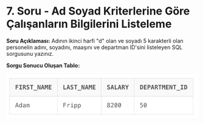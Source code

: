 # 7. Soru - Ad Soyad Kriterlerine Göre Çalışanların Bilgilerini Listeleme

**Soru Açıklaması:**
Adının ikinci harfi "d" olan ve soyadı 5 karakterli olan personelin adını, soyadını, maaşını ve departman ID'sini listeleyen SQL sorgusunu yazınız.

**Sorgu Sonucu Oluşan Tablo:**

![alt text](/Ekran-Çıktıları/Ekran-Resmi_07.png)
